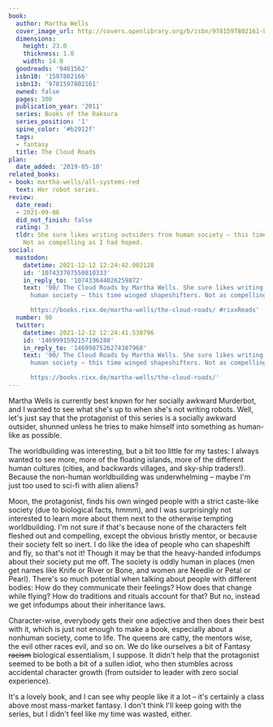 ```yaml
---
book:
  author: Martha Wells
  cover_image_url: http://covers.openlibrary.org/b/isbn/9781597802161-L.jpg
  dimensions:
    height: 23.0
    thickness: 1.8
    width: 14.0
  goodreads: '9461562'
  isbn10: '1597802166'
  isbn13: '9781597802161'
  owned: false
  pages: 300
  publication_year: '2011'
  series: Books of the Raksura
  series_position: '1'
  spine_color: '#b2912f'
  tags:
  - fantasy
  title: The Cloud Roads
plan:
  date_added: '2019-05-10'
related_books:
- book: martha-wells/all-systems-red
  text: Her robot series.
review:
  date_read:
  - 2021-09-06
  did_not_finish: false
  rating: 3
  tldr: She sure likes writing outsiders from human society – this time winged shapeshifters.
    Not as compelling as I had hoped.
social:
  mastodon:
    datetime: 2021-12-12 12:24:42.002128
    id: '107433707550810333'
    in_reply_to: '107433644026259872'
    text: '90/ The Cloud Roads by Martha Wells. She sure likes writing outsiders from
      human society – this time winged shapeshifters. Not as compelling as I had hoped.

      https://books.rixx.de/martha-wells/the-cloud-roads/ #rixxReads'
  number: 90
  twitter:
    datetime: 2021-12-12 12:24:41.530796
    id: '1469991592157196288'
    in_reply_to: '1469987526274387968'
    text: '90/ The Cloud Roads by Martha Wells. She sure likes writing outsiders from
      human society – this time winged shapeshifters. Not as compelling as I had hoped.

      https://books.rixx.de/martha-wells/the-cloud-roads/'
---
```


Martha Wells is currently best known for her socially awkward Murderbot, and I wanted to see what she's up to when she's
not writing robots. Well, let's just say that the protagonist of this series is a socially awkward outsider, shunned
unless he tries to make himself into something as human-like as possible.

The worldbuilding was interesting, but a bit too little for my tastes: I always wanted to see more, more of the floating
islands, more of the different human cultures (cities, and backwards villages, and sky-ship traders!). Because the
non-human worldbuilding was underwhelming – maybe I'm just too used to sci-fi with alien aliens?

Moon, the protagonist, finds his own winged people with a strict caste-like society (due to biological facts, hmmm), and
I was surprisingly not interested to learn more about them next to the otherwise tempting worldbuilding. I'm not sure if
that's because none of the characters felt fleshed out and compelling, except the obvious bristly mentor, or because
their society felt so inert. I do like the idea of people who can shapeshift and fly, so that's not it! Though it may be
that the heavy-handed infodumps about their society put me off. The society is oddly human in places (men get names like
Knife or River or Bone, and women are Needle or Petal or Pearl). There's so much potential when talking about people
with different bodies: How do they communicate their feelings? How does that change while flying? How do traditions and
rituals account for that? But no, instead we get infodumps about their inheritance laws.

Character-wise, everybody gets their one adjective and then does their best with it, which is just not enough to make a
book, especially about a nonhuman society, come to life. The queens are catty, the mentors wise, the evil other races
evil, and so on. We do like ourselves a bit of Fantasy ~~racism~~ biological essentialism, I suppose. It didn't help
that the protagonist seemed to be both a bit of a sullen idiot, who then stumbles across accidental character growth
(from outsider to leader with zero social experience).

It's a lovely book, and I can see why people like it a lot – it's certainly a class above most mass-market fantasy. I
don't think I'll keep going with the series, but I didn't feel like my time was wasted, either.
